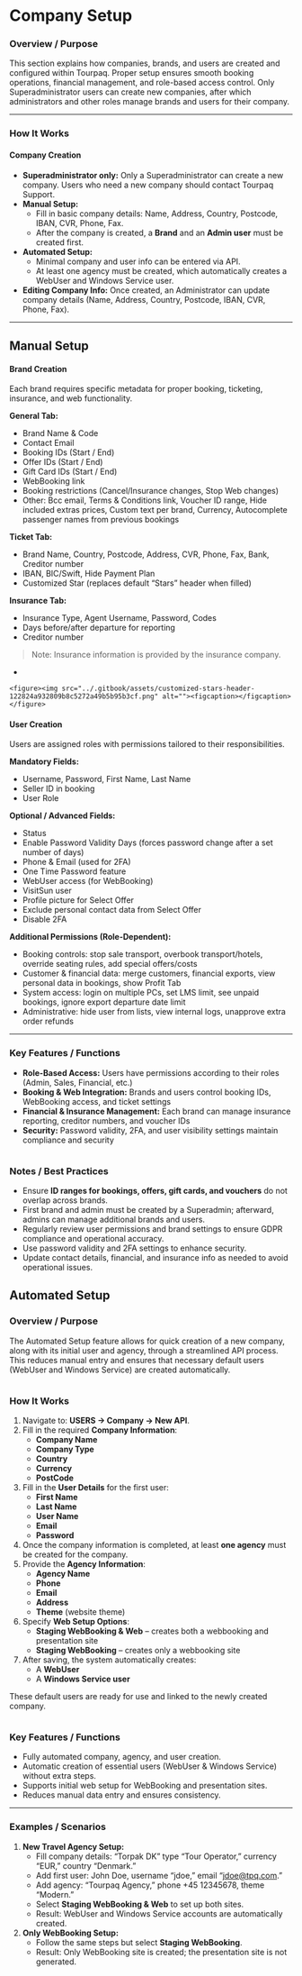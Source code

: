 # Company Setup

### **Overview / Purpose**

This section explains how companies, brands, and users are created and configured within Tourpaq. Proper setup ensures smooth booking operations, financial management, and role-based access control. Only Superadministrator users can create new companies, after which administrators and other roles manage brands and users for their company.

***

### **How It Works**

#### **Company Creation**

* **Superadministrator only:** Only a Superadministrator can create a new company. Users who need a new company should contact Tourpaq Support.
* **Manual Setup:**
  * Fill in basic company details: Name, Address, Country, Postcode, IBAN, CVR, Phone, Fax.
  * After the company is created, a **Brand** and an **Admin user** must be created first.
* **Automated Setup:**
  * Minimal company and user info can be entered via API.
  * At least one agency must be created, which automatically creates a WebUser and Windows Service user.
* **Editing Company Info:** Once created, an Administrator can update company details (Name, Address, Country, Postcode, IBAN, CVR, Phone, Fax).

***

## **Manual Setup**

#### **Brand Creation**

Each brand requires specific metadata for proper booking, ticketing, insurance, and web functionality.

**General Tab:**

* Brand Name & Code
* Contact Email
* Booking IDs (Start / End)
* Offer IDs (Start / End)
* Gift Card IDs (Start / End)
* WebBooking link
* Booking restrictions (Cancel/Insurance changes, Stop Web changes)
* Other: Bcc email, Terms & Conditions link, Voucher ID range, Hide included extras prices, Custom text per brand, Currency, Autocomplete passenger names from previous bookings

**Ticket Tab:**

* Brand Name, Country, Postcode, Address, CVR, Phone, Fax, Bank, Creditor number
* IBAN, BIC/Swift, Hide Payment Plan
* Customized Star (replaces default “Stars” header when filled)

**Insurance Tab:**

* Insurance Type, Agent Username, Password, Codes
* Days before/after departure for reporting
* Creditor number

> Note: Insurance information is provided by the insurance company.

*

    <figure><img src="../.gitbook/assets/customized-stars-header-122824a932809b8c5272a49b5b95b3cf.png" alt=""><figcaption></figcaption></figure>

#### **User Creation**

Users are assigned roles with permissions tailored to their responsibilities.

**Mandatory Fields:**

* Username, Password, First Name, Last Name
* Seller ID in booking
* User Role

**Optional / Advanced Fields:**

* Status
* Enable Password Validity Days (forces password change after a set number of days)
* Phone & Email (used for 2FA)
* One Time Password feature
* WebUser access (for WebBooking)
* VisitSun user
* Profile picture for Select Offer
* Exclude personal contact data from Select Offer
* Disable 2FA

**Additional Permissions (Role-Dependent):**

* Booking controls: stop sale transport, overbook transport/hotels, override seating rules, add special offers/costs
* Customer & financial data: merge customers, financial exports, view personal data in bookings, show Profit Tab
* System access: login on multiple PCs, set LMS limit, see unpaid bookings, ignore export departure date limit
* Administrative: hide user from lists, view internal logs, unapprove extra order refunds

***

### **Key Features / Functions**

* **Role-Based Access:** Users have permissions according to their roles (Admin, Sales, Financial, etc.)
* **Booking & Web Integration:** Brands and users control booking IDs, WebBooking access, and ticket settings
* **Financial & Insurance Management:** Each brand can manage insurance reporting, creditor numbers, and voucher IDs
* **Security:** Password validity, 2FA, and user visibility settings maintain compliance and security

<figure><img src="../.gitbook/assets/image (28) (1) (1) (1).png" alt=""><figcaption></figcaption></figure>

### **Notes / Best Practices**

* Ensure **ID ranges for bookings, offers, gift cards, and vouchers** do not overlap across brands.
* First brand and admin must be created by a Superadmin; afterward, admins can manage additional brands and users.
* Regularly review user permissions and brand settings to ensure GDPR compliance and operational accuracy.
* Use password validity and 2FA settings to enhance security.
* Update contact details, financial, and insurance info as needed to avoid operational issues.

## Automated Setup <a href="#automated-setup" id="automated-setup"></a>

### **Overview / Purpose**

The Automated Setup feature allows for quick creation of a new company, along with its initial user and agency, through a streamlined API process. This reduces manual entry and ensures that necessary default users (WebUser and Windows Service) are created automatically.

<figure><img src="../.gitbook/assets/image (29) (1) (1).png" alt=""><figcaption></figcaption></figure>

### **How It Works**

1. Navigate to: **USERS → Company → New API**.
2. Fill in the required **Company Information**:
   * **Company Name**
   * **Company Type**
   * **Country**
   * **Currency**
   * **PostCode**
3. Fill in the **User Details** for the first user:
   * **First Name**
   * **Last Name**
   * **User Name**
   * **Email**
   * **Password**
4. Once the company information is completed, at least **one agency** must be created for the company.
5. Provide the **Agency Information**:
   * **Agency Name**
   * **Phone**
   * **Email**
   * **Address**
   * **Theme** (website theme)
6. Specify **Web Setup Options**:
   * **Staging WebBooking & Web** – creates both a webbooking and presentation site
   * **Staging WebBooking** – creates only a webbooking site
7. After saving, the system automatically creates:
   * A **WebUser**
   * A **Windows Service user**

These default users are ready for use and linked to the newly created company.

<figure><img src="../.gitbook/assets/image (30) (1) (1).png" alt=""><figcaption></figcaption></figure>

### **Key Features / Functions**

* Fully automated company, agency, and user creation.
* Automatic creation of essential users (WebUser & Windows Service) without extra steps.
* Supports initial web setup for WebBooking and presentation sites.
* Reduces manual data entry and ensures consistency.

***

### **Examples / Scenarios**

1. **New Travel Agency Setup:**
   * Fill company details: “Torpak DK” type “Tour Operator,” currency “EUR,” country “Denmark.”
   * Add first user: John Doe, username “jdoe,” email “jdoe@tpq.com.”
   * Add agency: “Tourpaq Agency,” phone +45 12345678, theme “Modern.”
   * Select **Staging WebBooking & Web** to set up both sites.
   * Result: WebUser and Windows Service accounts are automatically created.
2. **Only WebBooking Setup:**
   * Follow the same steps but select **Staging WebBooking**.
   * Result: Only WebBooking site is created; the presentation site is not generated.
